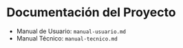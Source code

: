 # Documentación del Proyecto

- Manual de Usuario: `manual-usuario.md`
- Manual Técnico: `manual-tecnico.md`

